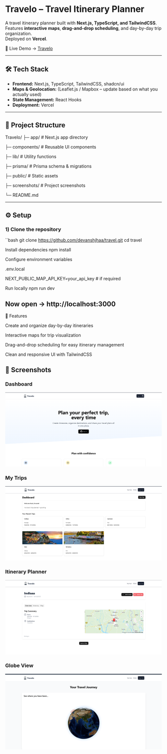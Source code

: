 # Travelo – Travel Itinerary Planner

A travel itinerary planner built with **Next.js, TypeScript, and TailwindCSS**.  
Features **interactive maps**, **drag-and-drop scheduling**, and day-by-day trip organization.  
Deployed on **Vercel**.  

🔗 Live Demo → [Travelo](https://travel-weld-three.vercel.app/)

---

## 🛠 Tech Stack
- **Frontend:** Next.js, TypeScript, TailwindCSS, shadcn/ui  
- **Maps & Geolocation:** (Leaflet.js / Mapbox – update based on what you actually used)  
- **State Management:** React Hooks  
- **Deployment:** Vercel  

---

## 📁 Project Structure
Travelo/
├─ app/ # Next.js app directory

├─ components/ # Reusable UI components

├─ lib/ # Utility functions

├─ prisma/ # Prisma schema & migrations

├─ public/ # Static assets

├─ screenshots/ # Project screenshots

└─ README.md


---

## ⚙️ Setup

### 1) Clone the repository
``bash
git clone https://github.com/devanshjhaa/travel.git
cd travel


Install dependencies
npm install

Configure environment variables

.env.local

NEXT_PUBLIC_MAP_API_KEY=your_api_key   # if required

Run locally
npm run dev

Now open → http://localhost:3000
----
🚀 Features

Create and organize day-by-day itineraries

Interactive maps for trip visualization

Drag-and-drop scheduling for easy itinerary management

Clean and responsive UI with TailwindCSS

## 📸 Screenshots

### Dashboard
![Dashboard](./screenshots/Dashboard.png)

### My Trips
![My Trips](./screenshots/Mytrips.png)

### Itinerary Planner
![Itinerary](./screenshots/Itinerary.png)

### Globe View
![Globe](./screenshots/Globe.png)
